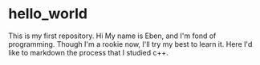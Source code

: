 # hello_world
This is my first repository.
  Hi My name is Eben, and I'm fond of programming. Though I'm a rookie now, I'll try my best to learn it.
  Here I'd like to markdown the process that I studied c++.
